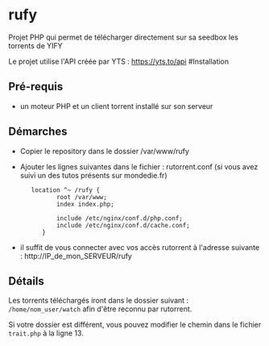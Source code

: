 # rufy
Projet PHP qui permet de télécharger directement sur sa seedbox les torrents de YIFY

Le projet utilise l'API créée par YTS : https://yts.to/api
#Installation

## Pré-requis
- un moteur PHP et un client torrent installé sur son serveur

## Démarches

- Copier le repository dans le dossier /var/www/rufy
- Ajouter les lignes suivantes dans le fichier : rutorrent.conf (si vous avez suivi un des tutos présents sur mondedie.fr)
        
         location ^~ /rufy {
            	root /var/www;
            	index index.php;
            	
                include /etc/nginx/conf.d/php.conf;
            	include /etc/nginx/conf.d/cache.conf;
            }
- il suffit de vous connecter avec vos accès rutorrent à l'adresse suivante : http://IP_de_mon_SERVEUR/rufy

## Détails 

Les torrents téléchargés iront dans le dossier suivant : `/home/nom_user/watch` afin d'être reconnu par rutorrent.

Si votre dossier est différent, vous pouvez modifier le chemin dans le fichier `trait.php` à la ligne 13.

